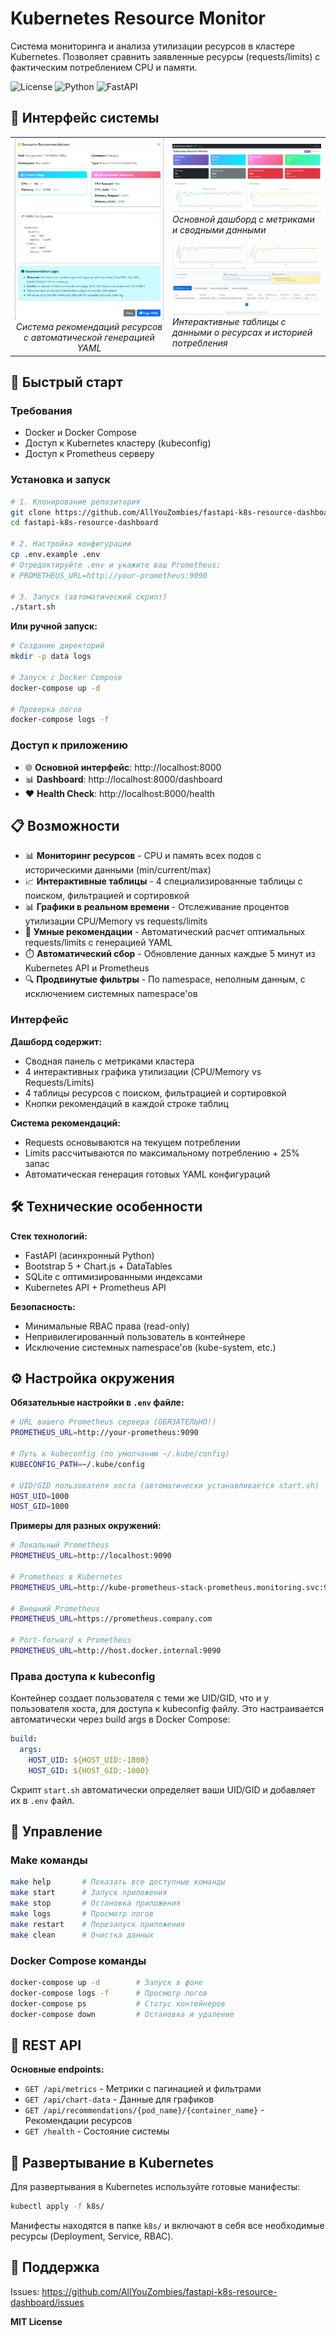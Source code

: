 # Kubernetes Resource Monitor

Система мониторинга и анализа утилизации ресурсов в кластере Kubernetes. Позволяет сравнить заявленные ресурсы (requests/limits) с фактическим потреблением CPU и памяти.

![License](https://img.shields.io/badge/license-MIT-blue.svg)
![Python](https://img.shields.io/badge/python-3.11+-green.svg)
![FastAPI](https://img.shields.io/badge/FastAPI-0.104+-red.svg)

## 📸 Интерфейс системы

<table>
<tr>
<td width="50%" align="center">
<img src="docs/media/screenshot-03.png" alt="Resource Recommendations" width="100%">
<br><em>Система рекомендаций ресурсов с автоматической генерацией YAML</em>
</td>
<td width="50%">
<img src="docs/media/screenshot-01.png" alt="Dashboard Overview" width="100%">
<br><em>Основной дашборд с метриками и сводными данными</em>
<br><br>
<img src="docs/media/screenshot-02.png" alt="Resource Tables" width="100%">
<br><em>Интерактивные таблицы с данными о ресурсах и историей потребления</em>
</td>
</tr>
</table>

## 🚀 Быстрый старт

### Требования
- Docker и Docker Compose
- Доступ к Kubernetes кластеру (kubeconfig)
- Доступ к Prometheus серверу

### Установка и запуск

```bash
# 1. Клонирование репозитория
git clone https://github.com/AllYouZombies/fastapi-k8s-resource-dashboard.git
cd fastapi-k8s-resource-dashboard

# 2. Настройка конфигурации
cp .env.example .env
# Отредактируйте .env и укажите ваш Prometheus:
# PROMETHEUS_URL=http://your-prometheus:9090

# 3. Запуск (автоматический скрипт)
./start.sh
```

**Или ручной запуск:**

```bash
# Создание директорий
mkdir -p data logs

# Запуск с Docker Compose
docker-compose up -d

# Проверка логов
docker-compose logs -f
```

### Доступ к приложению

- 🌐 **Основной интерфейс**: http://localhost:8000
- 📊 **Dashboard**: http://localhost:8000/dashboard  
- ❤️ **Health Check**: http://localhost:8000/health

## 📋 Возможности

- 📊 **Мониторинг ресурсов** - CPU и память всех подов с историческими данными (min/current/max)
- 📈 **Интерактивные таблицы** - 4 специализированные таблицы с поиском, фильтрацией и сортировкой
- 📊 **Графики в реальном времени** - Отслеживание процентов утилизации CPU/Memory vs requests/limits
- 🔧 **Умные рекомендации** - Автоматический расчет оптимальных requests/limits с генерацией YAML
- ⏱️ **Автоматический сбор** - Обновление данных каждые 5 минут из Kubernetes API и Prometheus
- 🔍 **Продвинутые фильтры** - По namespace, неполным данным, с исключением системных namespace'ов

### Интерфейс

**Дашборд содержит:**
- Сводная панель с метриками кластера
- 4 интерактивных графика утилизации (CPU/Memory vs Requests/Limits)
- 4 таблицы ресурсов с поиском, фильтрацией и сортировкой
- Кнопки рекомендаций в каждой строке таблиц

**Система рекомендаций:**
- Requests основываются на текущем потреблении
- Limits рассчитываются по максимальному потреблению + 25% запас
- Автоматическая генерация готовых YAML конфигураций

## 🛠️ Технические особенности

**Стек технологий:**
- FastAPI (асинхронный Python)
- Bootstrap 5 + Chart.js + DataTables
- SQLite с оптимизированными индексами
- Kubernetes API + Prometheus API

**Безопасность:**
- Минимальные RBAC права (read-only)
- Непривилегированный пользователь в контейнере
- Исключение системных namespace'ов (kube-system, etc.)

## ⚙️ Настройка окружения

**Обязательные настройки в `.env` файле:**

```bash
# URL вашего Prometheus сервера (ОБЯЗАТЕЛЬНО!)
PROMETHEUS_URL=http://your-prometheus:9090

# Путь к kubeconfig (по умолчанию ~/.kube/config)
KUBECONFIG_PATH=~/.kube/config

# UID/GID пользователя хоста (автоматически устанавливается start.sh)
HOST_UID=1000
HOST_GID=1000
```

**Примеры для разных окружений:**

```bash
# Локальный Prometheus
PROMETHEUS_URL=http://localhost:9090

# Prometheus в Kubernetes
PROMETHEUS_URL=http://kube-prometheus-stack-prometheus.monitoring.svc:9090

# Внешний Prometheus
PROMETHEUS_URL=https://prometheus.company.com

# Port-forward к Prometheus
PROMETHEUS_URL=http://host.docker.internal:9090
```

### Права доступа к kubeconfig

Контейнер создает пользователя с теми же UID/GID, что и у пользователя хоста, для доступа к kubeconfig файлу. Это настраивается автоматически через build args в Docker Compose:

```yaml
build:
  args:
    HOST_UID: ${HOST_UID:-1000}
    HOST_GID: ${HOST_GID:-1000}
```

Скрипт `start.sh` автоматически определяет ваши UID/GID и добавляет их в `.env` файл.

## 🔧 Управление

### Make команды

```bash
make help       # Показать все доступные команды
make start      # Запуск приложения
make stop       # Остановка приложения
make logs       # Просмотр логов
make restart    # Перезапуск приложения
make clean      # Очистка данных
```

### Docker Compose команды

```bash
docker-compose up -d        # Запуск в фоне
docker-compose logs -f      # Просмотр логов
docker-compose ps           # Статус контейнеров
docker-compose down         # Остановка и удаление
```

## 📡 REST API

**Основные endpoints:**
- `GET /api/metrics` - Метрики с пагинацией и фильтрами
- `GET /api/chart-data` - Данные для графиков
- `GET /api/recommendations/{pod_name}/{container_name}` - Рекомендации ресурсов
- `GET /health` - Состояние системы

## 🚀 Развертывание в Kubernetes

Для развертывания в Kubernetes используйте готовые манифесты:

```bash
kubectl apply -f k8s/
```

Манифесты находятся в папке `k8s/` и включают в себя все необходимые ресурсы (Deployment, Service, RBAC).

## 🤝 Поддержка

Issues: https://github.com/AllYouZombies/fastapi-k8s-resource-dashboard/issues

**MIT License**